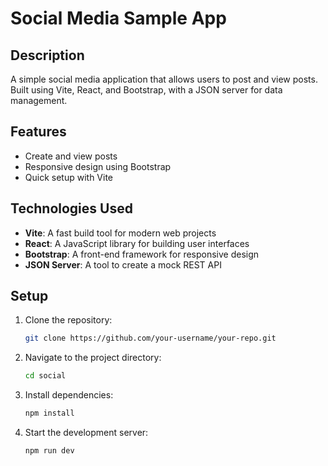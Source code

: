 # Social Media Sample App

## Description

A simple social media application that allows users to post and view posts. Built using Vite, React, and Bootstrap, with a JSON server for data management.

## Features

- Create and view posts
- Responsive design using Bootstrap
- Quick setup with Vite

## Technologies Used

- **Vite**: A fast build tool for modern web projects
- **React**: A JavaScript library for building user interfaces
- **Bootstrap**: A front-end framework for responsive design
- **JSON Server**: A tool to create a mock REST API

## Setup

1. Clone the repository:
   ```bash
   git clone https://github.com/your-username/your-repo.git
   ```
2. Navigate to the project directory:
   ```bash
   cd social
   ```
3. Install dependencies:
   ```bash
   npm install
   ```
4. Start the development server:
   ```bash
   npm run dev
   ```
